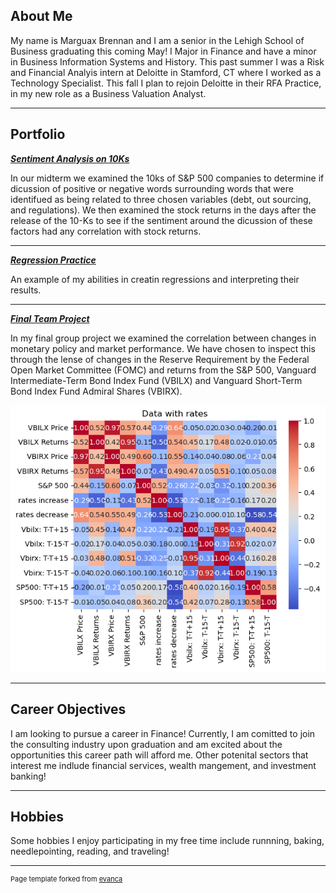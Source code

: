 ## About Me

My name is Marguax Brennan and I am a senior in the Lehigh School of Business graduating this coming May! I Major in Finance and have a minor in Business Information Systems and History. This past summer I was a Risk and Financial Analyis intern at Deloitte in Stamford, CT where I worked as a Technology Specialist. This fall I plan to rejoin Deloitte in their RFA Practice, in my new role as a Business Valuation Analyst.

---

## Portfolio

<!-- You can link to other websites, PDFs in this repo, and other pages in this repo -->

_**[Sentiment Analysis on 10Ks](Midterm)**_
 
 In our midterm we examined the 10ks of S&P 500 companies to determine if dicussion of positive or negative words surrounding words that were identifued as being related to three chosen variables (debt, out sourcing, and regulations). We then examined the stock returns in the days after the release of the 10-Ks to see if the sentiment around the dicussion of these factors had any correlation with stock returns.


---

_**[Regression Practice](regression)**_

An example of my abilities in creatin regressions and interpreting their results.

---

_**[Final Team Project](https://mab923.github.io/finalteamproject/)**_

In my final group project we examined the correlation between changes in monetary policy and market performance. We have chosen to inspect this through the lense of changes in the Reserve Requirement by the Federal Open Market Committee (FOMC) and returns from the S&P 500, Vanguard Intermediate-Term Bond Index Fund (VBILX) and Vanguard Short-Term Bond Index Fund Admiral Shares (VBIRX).

<img src="images/download.png?raw=true"/>

---

## Career Objectives

I am looking to pursue a career in Finance! Currently, I am comitted to join the consulting industry upon graduation and am excited about the opportunities this career path will afford me. Other potenital sectors that interest me indlude financial services, wealth mangement, and investment banking!

---

## Hobbies

Some hobbies I enjoy participating in my free time include runnning, baking, needlepointing, reading, and traveling!

---
<p style="font-size:11px">Page template forked from <a href="https://github.com/evanca/quick-portfolio">evanca</a></p>
<!-- Remove above link if you don't want to attibute -->
